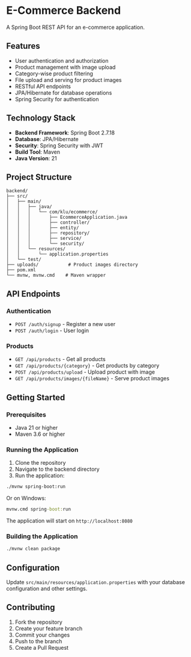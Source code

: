 # E-Commerce Backend

A Spring Boot REST API for an e-commerce application.

## Features

- User authentication and authorization
- Product management with image upload
- Category-wise product filtering
- File upload and serving for product images
- RESTful API endpoints
- JPA/Hibernate for database operations
- Spring Security for authentication

## Technology Stack

- **Backend Framework**: Spring Boot 2.7.18
- **Database**: JPA/Hibernate
- **Security**: Spring Security with JWT
- **Build Tool**: Maven
- **Java Version**: 21

## Project Structure

```
backend/
├── src/
│   ├── main/
│   │   ├── java/
│   │   │   └── com/klu/ecommerce/
│   │   │       ├── EcommerceApplication.java
│   │   │       ├── controller/
│   │   │       ├── entity/
│   │   │       ├── repository/
│   │   │       ├── service/
│   │   │       └── security/
│   │   └── resources/
│   │       └── application.properties
│   └── test/
├── uploads/           # Product images directory
├── pom.xml
└── mvnw, mvnw.cmd    # Maven wrapper
```

## API Endpoints

### Authentication
- `POST /auth/signup` - Register a new user
- `POST /auth/login` - User login

### Products
- `GET /api/products` - Get all products
- `GET /api/products/{category}` - Get products by category
- `POST /api/products/upload` - Upload product with image
- `GET /api/products/images/{fileName}` - Serve product images

## Getting Started

### Prerequisites
- Java 21 or higher
- Maven 3.6 or higher

### Running the Application

1. Clone the repository
2. Navigate to the backend directory
3. Run the application:

```bash
./mvnw spring-boot:run
```

Or on Windows:
```cmd
mvnw.cmd spring-boot:run
```

The application will start on `http://localhost:8080`

### Building the Application

```bash
./mvnw clean package
```

## Configuration

Update `src/main/resources/application.properties` with your database configuration and other settings.

## Contributing

1. Fork the repository
2. Create your feature branch
3. Commit your changes
4. Push to the branch
5. Create a Pull Request
